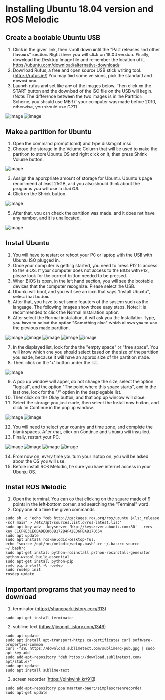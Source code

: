 # Installing Ubuntu 18.04 version and ROS Melodic

## Create a bootable Ubuntu USB
  1. Click in the given link, then scroll down until the "Past releases and other flavours" section. Right there you will click on 18.04 version. Finally, download the Desktop Image file and remember the location of it. 
https://ubuntu.com/download/alternative-downloads
  2. Download Rufus, a free and open source USB stick writing tool. (https://rufus.ie/) You may find some versions, pick the standard and newest one. 
  3. Launch rufus and set like any of the images below. Then click on the START button and the download of the ISO file on the USB will begin. (Note: The difference between the two images is in the Partition Scheme, you should use MBR if your computer was made before 2010, otherwise, you should use GPT).

![image](https://github.com/nabihandres/COOP_tutorials/assets/108648272/89aa84a6-6d8d-451e-aa93-6c72e06750a3)
![image](https://github.com/nabihandres/COOP_tutorials/assets/108648272/7f5820c3-c36b-4e42-9c8f-8913e0cbfa57)

## Make a partition for Ubuntu

  1. Open the command prompt (cmd) and type diskmgmt.msc
  2. Choose the storage in the Volume Column that will be used to make the partition to store Ubuntu OS and right click on it, then press Shrink Volume button.

![image](https://github.com/nabihandres/COOP_tutorials/assets/108648272/956ce598-ac76-4d38-8d21-098b2da3f045)

  3. Assign the appropriate amount of storage for Ubuntu. Ubuntu's page recommend at least 25GB, and you also should think about the programs you will use in that OS.
  4. Click on the Shrink button.

![image](https://github.com/nabihandres/COOP_tutorials/assets/108648272/04456856-4302-4b49-939c-71cc0026ec57)

  5. After that, you can check the partition was made, and it does not have any number, and it is unallocated.

![image](https://github.com/nabihandres/COOP_tutorials/assets/108648272/5a0a0dce-5b34-41fc-b859-cfb4796c5acf)

## Install Ubuntu

  1. You will have to restart or reboot your PC or laptop with the USB with Ubuntu ISO plugged in.
  2. Once your computer is getting started, you need to press F12 to access to the BIOS. If your computer does not access to the BIOS with F12, please look for the correct button needed to be pressed.
  3. When BIOS is open, in the left hand section, you will see the bootable devices that the computer recognize. Please select the USB.
  4. Ubuntu will boot, and you will see an icon that says "Install Ubuntu", select that button.
  5. After that, you have to set some feauters of the system such as the language. The following images show those easy steps. Note: It is recommended to click the Normal Installation option. 
  6. After select the Normal installation, it will ask you the Installation Type, you have to select the option "Something else" which allows you to use the previous made partition.

 ![image](https://github.com/nabihandres/COOP_tutorials/assets/108648272/7b428f2a-faef-4e39-8fec-9f1bd917e3e7)
 ![image](https://github.com/nabihandres/COOP_tutorials/assets/108648272/39f8488c-4d70-40c2-a2dd-697ab4590663)
 ![image](https://github.com/nabihandres/COOP_tutorials/assets/108648272/60e522ef-39a2-4e80-8a91-0e25857af08c)
 ![image](https://github.com/nabihandres/COOP_tutorials/assets/108648272/4f492d9a-614e-41e5-9d9b-73fe0343f062)
 ![image](https://github.com/nabihandres/COOP_tutorials/assets/108648272/d500b291-e718-4139-9322-49d01a1cd6af)

  7. In the displayed list, look for the the "empty space" or "free space". You will know which one you should select based on the size of the partition you made, because it will have an approx size of the partition made.
  8. Then, click on the ‘+’ button under the list.

![image](https://github.com/nabihandres/COOP_tutorials/assets/108648272/324006e9-0fe5-4d1d-92ec-506a2cd995c7)

  9. A pop up window will apper, do not change the size, select the option "logical", and the option "The point where this space starts", and in the last one, look for the "/" option in the desplegable list.
  10. Then click on the Okay button, and that pop up window will close.
  11. Select the storage you just made, then select the Install now button, and click on Continue in the pop up window. 

![image](https://github.com/nabihandres/COOP_tutorials/assets/108648272/15d7052f-0290-4cc3-9fe6-b40c3906c357)
![image](https://github.com/nabihandres/COOP_tutorials/assets/108648272/44e64665-8e57-4628-9c6e-13e56b46daa2)

  12. You will need to select your country and time zone, and complete the blank spaces. After that, click on Continue and Ubuntu will installed.
  13. Finally, restart your PC.

![image](https://github.com/nabihandres/COOP_tutorials/assets/108648272/c73d0504-c1fd-4479-95b1-e7c1b463dc31)
![image](https://github.com/nabihandres/COOP_tutorials/assets/108648272/e1a7020b-c3f4-4faa-8d28-a985665d1a51)
![image](https://github.com/nabihandres/COOP_tutorials/assets/108648272/85f9c9d7-a6ff-4b8d-9dfb-e14e7fd383d2)
![image](https://github.com/nabihandres/COOP_tutorials/assets/108648272/8ed751a0-ef61-40cb-8d5a-b27586ae1b77)

  14. From now on, every time you turn your laptop on, you will be asked about the OS you will use.
  15. Before install ROS Melodic, be sure you have internet access in your Ubuntu OS.

## Install ROS Melodic

  1. Open the terminal. You can do that clicking on the square made of 9 points in the left-bottom corner, and searching the "Terminal" word.
  2. Copy one at a time the given commands.

    sudo sh -c 'echo "deb http://packages.ros.org/ros/ubuntu $(lsb_release -sc) main" > /etc/apt/sources.list.d/ros-latest.list'
    sudo apt-key adv --keyserver 'hkp://keyserver.ubuntu.com:80' --recv-key C1CF6E31E6BADE8868B172B4F42ED6FBAB17C654
    sudo apt update
    sudo apt install ros-melodic-desktop-full
    echo "source /opt/ros/melodic/setup.bash" >> ~/.bashrc source ~/.bashrc
    sudo apt-get install python-rosinstall python-rosinstall-generator python-wstool build-essential
    sudo apt-get install python-pip
    sudo pip install -U rosdep
    sudo rosdep init
    rosdep update

## Important programs that you may need to download

  1. terminator (https://shanepark.tistory.com/313)

    sudo apt-get install terminator
    
  2. sublime text (https://jjeongil.tistory.com/1346)

    sudo apt update
    sudo apt install apt-transport-https ca-certificates curl software-properties-common
    curl -fsSL https://download.sublimetext.com/sublimehq-pub.gpg | sudo apt-key add -
    sudo add-apt-repository "deb https://download.sublimetext.com/ apt/stable/"
    sudo apt update
    sudo apt install sublime-text
    
  3. screen recorder (https://pinkwink.kr/913)

    sudo add-apt-repository ppa:maarten-baert/simplescreenrecorder
    sudo apt-get update
